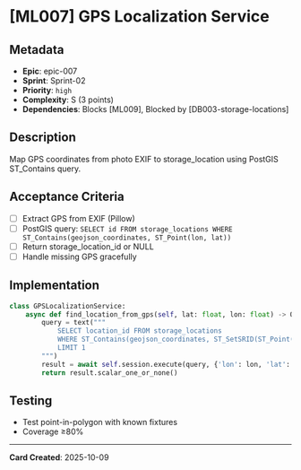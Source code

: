 # [ML007] GPS Localization Service

## Metadata
- **Epic**: epic-007
- **Sprint**: Sprint-02
- **Priority**: `high`
- **Complexity**: S (3 points)
- **Dependencies**: Blocks [ML009], Blocked by [DB003-storage-locations]

## Description
Map GPS coordinates from photo EXIF to storage_location using PostGIS ST_Contains query.

## Acceptance Criteria
- [ ] Extract GPS from EXIF (Pillow)
- [ ] PostGIS query: `SELECT id FROM storage_locations WHERE ST_Contains(geojson_coordinates, ST_Point(lon, lat))`
- [ ] Return storage_location_id or NULL
- [ ] Handle missing GPS gracefully

## Implementation
```python
class GPSLocalizationService:
    async def find_location_from_gps(self, lat: float, lon: float) -> Optional[int]:
        query = text("""
            SELECT location_id FROM storage_locations
            WHERE ST_Contains(geojson_coordinates, ST_SetSRID(ST_Point(:lon, :lat), 4326))
            LIMIT 1
        """)
        result = await self.session.execute(query, {'lon': lon, 'lat': lat})
        return result.scalar_one_or_none()
```

## Testing
- Test point-in-polygon with known fixtures
- Coverage ≥80%

---
**Card Created**: 2025-10-09
